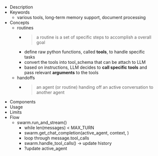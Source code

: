 - Description
- Keywords
	- various tools, long-term memory support, document processing
- Concepts
	- routines
		- > a routine is a set of specific steps to accomplish a overall goal
		- define raw python functions, called **tools**, to handle specific tasks
		- convert the tools into tool_schema that can be attach to LLM
		- based on instructions, LLM decides to **call specific tools** and pass relevant **arguments** to the tools
	- handoffs
		- > an agent (or routine) handing off an active conversation to another agent
- Components
- Usage
- Limits
- Flow
	- swarm.run_and_stream()
		- while len(messages) < MAX_TURN
		- swarm.get_chat_completion(active_agent, context, )
		- loop through message.tool_calls
		- swarm.handle_tool_calls() -> update history
		- ?update active_agent